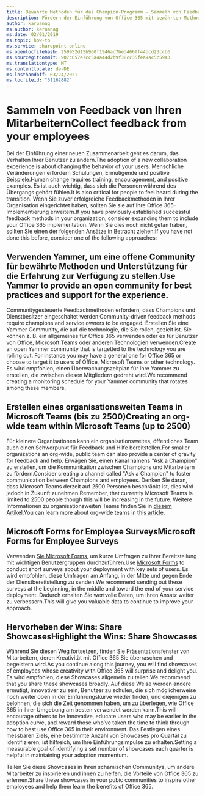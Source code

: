 ```yaml
---
title: Bewährte Methoden für das Champion-Programm – Sammeln von Feedback
description: Fördern der Einführung von Office 365 mit bewährten Methoden für das Championprogramm
author: karuanag
ms.author: karuanag
ms.date: 02/01/2019
ms.topic: how-to
ms.service: sharepoint online
ms.openlocfilehash: 259952d15b960f1946ad7bed466ff44bcd23ccb6
ms.sourcegitcommit: 907c657e7cc5a4a44d2b9f38cc35fea9ac5c5943
ms.translationtype: MT
ms.contentlocale: de-DE
ms.lasthandoff: 03/24/2021
ms.locfileid: "51162882"
---
```

# <a name="collect-feedback-from-your-employees"></a><span data-ttu-id="32747-103">Sammeln von Feedback von Ihren Mitarbeitern</span><span class="sxs-lookup"><span data-stu-id="32747-103">Collect feedback from your employees</span></span>

<span data-ttu-id="32747-104">Bei der Einführung einer neuen Zusammenarbeit geht es darum, das Verhalten Ihrer Benutzer zu ändern.</span><span class="sxs-lookup"><span data-stu-id="32747-104">The adoption of a new collaboration experience is about changing the behavior of your users.</span></span> <span data-ttu-id="32747-105">Menschliche Veränderungen erfordern Schulungen, Ermutigende und positive Beispiele.</span><span class="sxs-lookup"><span data-stu-id="32747-105">Human change requires training, encouragement, and positive examples.</span></span> <span data-ttu-id="32747-106">Es ist auch wichtig, dass sich die Personen während des Übergangs gehört fühlen.</span><span class="sxs-lookup"><span data-stu-id="32747-106">It is also critical for people to feel heard during the transition.</span></span> <span data-ttu-id="32747-107">Wenn Sie zuvor erfolgreiche Feedbackmethoden in Ihrer Organisation eingerichtet haben, sollten Sie sie auf Ihre Office 365-Implementierung erweitern.</span><span class="sxs-lookup"><span data-stu-id="32747-107">If you have previously established successful feedback methods in your organization, consider expanding them to include your Office 365 implementation.</span></span> <span data-ttu-id="32747-108">Wenn Sie dies noch nicht getan haben, sollten Sie einen der folgenden Ansätze in Betracht ziehen:</span><span class="sxs-lookup"><span data-stu-id="32747-108">If you have not done this before, consider one of the following approaches:</span></span>

## <a name="use-yammer-to-provide-an-open-community-for-best-practices-and-support-for-the-experience"></a><span data-ttu-id="32747-109">Verwenden Yammer, um eine offene Community für bewährte Methoden und Unterstützung für die Erfahrung zur Verfügung zu stellen.</span><span class="sxs-lookup"><span data-stu-id="32747-109">Use Yammer to provide an open community for best practices and support for the experience.</span></span>
<span data-ttu-id="32747-110">Communitygesteuerte Feedbackmethoden erfordern, dass Champions und Dienstbesitzer eingeschaltet werden.</span><span class="sxs-lookup"><span data-stu-id="32747-110">Community-driven feedback methods require champions and service owners to be engaged.</span></span> <span data-ttu-id="32747-111">Erstellen Sie eine Yammer Community, die auf die technologie, die Sie rollen, gezielt ist.  Sie können z. B. ein allgemeines für Office 365 verwenden oder es für Benutzer von Office, Microsoft Teams oder anderen Technologien verwenden.</span><span class="sxs-lookup"><span data-stu-id="32747-111">Create an open Yammer community that is targetted to the technology you are rolling out.  For instance you may have a general one for Office 365 or choose to target it to users of Office, Microsoft Teams or other technology.</span></span>  <span data-ttu-id="32747-112">Es wird empfohlen, einen Überwachungszeitplan für Ihre Yammer zu erstellen, die zwischen diesen Mitgliedern gedreht wird.</span><span class="sxs-lookup"><span data-stu-id="32747-112">We recommend creating a monitoring schedule for your Yammer community that rotates among these members.</span></span> 

## <a name="creating-an-org-wide-team-within-microsoft-teams-up-to-2500"></a><span data-ttu-id="32747-113">Erstellen eines organisationsweiten Teams in Microsoft Teams (bis zu 2500)</span><span class="sxs-lookup"><span data-stu-id="32747-113">Creating an org-wide team within Microsoft Teams (up to 2500)</span></span>
<span data-ttu-id="32747-114">Für kleinere Organisationen kann ein organisationsweites, öffentliches Team auch einen Schwerpunkt für Feedback und Hilfe bereitstellen.</span><span class="sxs-lookup"><span data-stu-id="32747-114">For smaller organizations an org-wide, public team can also provide a center of gravity for feedback and help.</span></span>  <span data-ttu-id="32747-115">Erwägen Sie, einen Kanal namens "Ask a Champion" zu erstellen, um die Kommunikation zwischen Champions und Mitarbeitern zu fördern.</span><span class="sxs-lookup"><span data-stu-id="32747-115">Consider creating a channel called "Ask a Champion" to foster communication between Champions and employees.</span></span>  <span data-ttu-id="32747-116">Denken Sie daran, dass Microsoft Teams derzeit auf 2500 Personen beschränkt ist, dies wird jedoch in Zukunft zunehmen.</span><span class="sxs-lookup"><span data-stu-id="32747-116">Remember, that currently Microsoft Teams is limited to 2500 people though this will be increasing in the future.</span></span> <span data-ttu-id="32747-117">Weitere Informationen zu organisationsweiten Teams finden Sie in [diesem Artikel](/microsoftteams/create-an-org-wide-team).</span><span class="sxs-lookup"><span data-stu-id="32747-117">You can learn more about org-wide teams in [this article](/microsoftteams/create-an-org-wide-team).</span></span> 

## <a name="microsoft-forms-for-employee-surveys"></a><span data-ttu-id="32747-118">Microsoft Forms for Employee Surveys</span><span class="sxs-lookup"><span data-stu-id="32747-118">Microsoft Forms for Employee Surveys</span></span>

<span data-ttu-id="32747-119">Verwenden [Sie Microsoft Forms,](https://support.office.com/forms) um kurze Umfragen zu Ihrer Bereitstellung mit wichtigen Benutzergruppen durchzuführen.</span><span class="sxs-lookup"><span data-stu-id="32747-119">Use [Microsoft Forms](https://support.office.com/forms) to conduct short surveys about your deployment with key sets of users.</span></span>  <span data-ttu-id="32747-120">Es wird empfohlen, diese Umfragen am Anfang, in der Mitte und gegen Ende der Dienstbereitstellung zu senden.</span><span class="sxs-lookup"><span data-stu-id="32747-120">We recommend sending out these surveys at the beginning, in the middle and toward the end of your service deployment.</span></span>  <span data-ttu-id="32747-121">Dadurch erhalten Sie wertvolle Daten, um Ihren Ansatz weiter zu verbessern.</span><span class="sxs-lookup"><span data-stu-id="32747-121">This will give you valuable data to continue to improve your approach.</span></span>  

## <a name="highlight-the-wins-share-showcases"></a><span data-ttu-id="32747-122">Hervorheben der Wins: Share Showcases</span><span class="sxs-lookup"><span data-stu-id="32747-122">Highlight the Wins: Share Showcases</span></span>
<span data-ttu-id="32747-123">Während Sie diesen Weg fortsetzen, finden Sie Präsentationsfenster von Mitarbeitern, deren Kreativität mit Office 365 Sie überraschen und begeistern wird.</span><span class="sxs-lookup"><span data-stu-id="32747-123">As you continue along this journey, you will find showcases of employees whose creativity with Office 365 will surprise and delight you.</span></span> <span data-ttu-id="32747-124">Es wird empfohlen, diese Showcases allgemein zu teilen.</span><span class="sxs-lookup"><span data-stu-id="32747-124">We recommend that you share these showcases broadly.</span></span> <span data-ttu-id="32747-125">Auf diese Weise werden andere ermutigt, innovativer zu sein, Benutzer zu schulen, die sich möglicherweise noch weiter oben in der Einführungskurve wieder finden, und diejenigen zu belohnen, die sich die Zeit genommen haben, um zu überlegen, wie Office 365 in ihrer Umgebung am besten verwendet werden kann.</span><span class="sxs-lookup"><span data-stu-id="32747-125">This will encourage others to be innovative, educate users who may be earlier in the adoption curve, and reward those who’ve taken the time to think through how to best use Office 365 in their environment.</span></span> <span data-ttu-id="32747-126">Das Festlegen eines messbaren Ziels, eine bestimmte Anzahl von Showcases pro Quartal zu identifizieren, ist hilfreich, um Ihre Einführungsimpulse zu erhalten.</span><span class="sxs-lookup"><span data-stu-id="32747-126">Setting a measurable goal of identifying a set number of showcases each quarter is helpful in maintaining your adoption momentum.</span></span>

<span data-ttu-id="32747-127">Teilen Sie diese Showcases in Ihren schamischen Communitys, um andere Mitarbeiter zu inspirieren und ihnen zu helfen, die Vorteile von Office 365 zu erlernen.</span><span class="sxs-lookup"><span data-stu-id="32747-127">Share these showcases in your pubic communities to inspire other employees and help them learn the benefits of Office 365.</span></span>